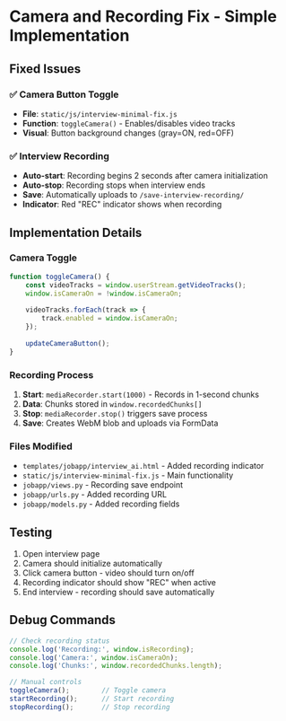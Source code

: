 # Camera and Recording Fix - Simple Implementation

## Fixed Issues

### ✅ Camera Button Toggle
- **File**: `static/js/interview-minimal-fix.js`
- **Function**: `toggleCamera()` - Enables/disables video tracks
- **Visual**: Button background changes (gray=ON, red=OFF)

### ✅ Interview Recording
- **Auto-start**: Recording begins 2 seconds after camera initialization
- **Auto-stop**: Recording stops when interview ends
- **Save**: Automatically uploads to `/save-interview-recording/`
- **Indicator**: Red "REC" indicator shows when recording

## Implementation Details

### Camera Toggle
```javascript
function toggleCamera() {
    const videoTracks = window.userStream.getVideoTracks();
    window.isCameraOn = !window.isCameraOn;
    
    videoTracks.forEach(track => {
        track.enabled = window.isCameraOn;
    });
    
    updateCameraButton();
}
```

### Recording Process
1. **Start**: `mediaRecorder.start(1000)` - Records in 1-second chunks
2. **Data**: Chunks stored in `window.recordedChunks[]`
3. **Stop**: `mediaRecorder.stop()` triggers save process
4. **Save**: Creates WebM blob and uploads via FormData

### Files Modified
- `templates/jobapp/interview_ai.html` - Added recording indicator
- `static/js/interview-minimal-fix.js` - Main functionality
- `jobapp/views.py` - Recording save endpoint
- `jobapp/urls.py` - Added recording URL
- `jobapp/models.py` - Added recording fields

## Testing
1. Open interview page
2. Camera should initialize automatically
3. Click camera button - video should turn on/off
4. Recording indicator should show "REC" when active
5. End interview - recording should save automatically

## Debug Commands
```javascript
// Check recording status
console.log('Recording:', window.isRecording);
console.log('Camera:', window.isCameraOn);
console.log('Chunks:', window.recordedChunks.length);

// Manual controls
toggleCamera();        // Toggle camera
startRecording();      // Start recording
stopRecording();       // Stop recording
```